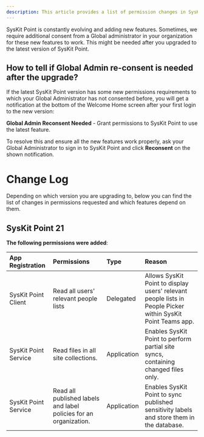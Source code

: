 ```yaml
---
description: This article provides a list of permission changes in SysKit Point app registrations through versions.
---
```


SysKit Point is constantly evolving and adding new features. Sometimes, we require additional consent from a Global administrator in your organization for these new features to work. This might be needed after you upgraded to the latest version of SysKit Point.

## How to tell if Global Admin re-consent is needed after the upgrade?
If the latest SysKit Point version has some new permissions requirements to which your Global Administrator has not consented before, you will get a notification at the bottom of the Welcome Home screen after your first login to the new version:

**Global Admin Reconsent Needed** - Grant permissions to SysKit Point to use the latest feature.

To resolve this and ensure all the new features work properly, ask your Global Administrator to sign in to SysKit Point and click **Reconsent** on the shown notification.


# Change Log
Depending on which version you are upgrading to, below you can find the list of changes in permissions requested and which features depend on them.

## SysKit Point 21

**The following permissions were added**:

| App Registration | Permissions | Type | Reason |
| :--- | :--- | :--- | :--- |
| SysKit Point Client | Read all users' relevant people lists | Delegated | Allows SysKit Point to display users' relevant people lists in People Picker within SysKit Point Teams app. |
| SysKit Point Service | Read files in all site collections. | Application | Enables SysKit Point to perform partial site syncs, containing changed files only.  |
| SysKit Point Service | Read all published labels and label policies for an organization. | Application | Enables SysKit Point to sync published sensitivity labels and store them in the database. | 
